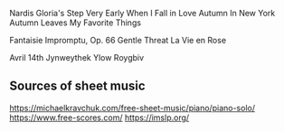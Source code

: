 Nardis
Gloria's Step
Very Early
When I Fall in Love
Autumn In New York
Autumn Leaves
My Favorite Things


Fantaisie Impromptu, Op. 66
Gentle Threat
La Vie en Rose

Avril 14th
Jynweythek Ylow
Roygbiv


## Sources of sheet music

https://michaelkravchuk.com/free-sheet-music/piano/piano-solo/
https://www.free-scores.com/
https://imslp.org/
